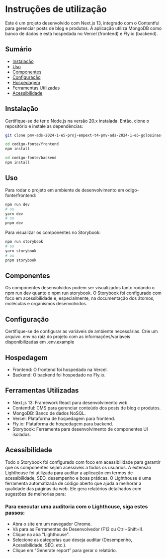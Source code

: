 # Instruções de utilização

Este é um projeto desenvolvido com Next.js 13, integrado com o Contentful para gerenciar posts de blog e produtos. A aplicação utiliza MongoDB como banco de dados e está hospedada no Vercel (frontend) e Fly.io (backend).

## Sumário

- [Instalação](#instalação)
- [Uso](#uso)
- [Componentes](#componentes)
- [Configuração](#configuração)
- [Hospedagem](#hospedagem)
- [Ferramentas Utilizadas](#ferramentas-utilizadas)
- [Acessibilidade](#acessibilidade)

## Instalação
Certifique-se de ter o Node.js na versão 20.x instalada. Então, clone o repositório e instale as dependências:

```bash
git clone pmv-ads-2024-1-e5-proj-empext-t4-pmv-ads-2024-1-e5-golosinas-imports

cd codigo-fonte/frontend
npm install

cd codigo-fonte/backend
npm install
```

## Uso
Para rodar o projeto em ambiente de desenvolvimento em odigo-fonte/frontend:

```bash
npm run dev
# ou
yarn dev
# ou
pnpm dev
```
Para visualizar os componentes no Storybook:

```bash
npm run storybook
# ou
yarn storybook
# ou
pnpm storybook
```

## Componentes

Os componentes desenvolvidos podem ser visualizados tanto rodando o npm run dev quanto o npm run storybook. O Storybook foi configurado com foco em acessibilidade e, especialmente, na documentação dos átomos, moléculas e organismos desenvolvidos.

## Configuração

Certifique-se de configurar as variáveis de ambiente necessárias. Crie um arquivo .env na raiz do projeto com as informações/variáveis disponibilizadas em .env.example

## Hospedagem

- Frontend: O frontend foi hospedado na Vercel.
- Backend: O backend foi hospedado no Fly.io.

## Ferramentas Utilizadas

- Next.js 13: Framework React para desenvolvimento web.
- Contentful: CMS para gerenciar conteúdo dos posts de blog e produtos.
- MongoDB: Banco de dados NoSQL.
- Vercel: Plataforma de hospedagem para frontend.
- Fly.io: Plataforma de hospedagem para backend.
- Storybook: Ferramenta para desenvolvimento de componentes UI isolados.

## Acessibilidade

Todo o Storybook foi configurado com foco em acessibilidade para garantir que os componentes sejam acessíveis a todos os usuários. A extensão Lighthouse foi utilizada para auditar a aplicação em termos de acessibilidade, SEO, desempenho e boas práticas. O Lighthouse é uma ferramenta automatizada de código aberto que ajuda a melhorar a qualidade das páginas da web. Ele gera relatórios detalhados com sugestões de melhorias para:

### Para executar uma auditoria com o Lighthouse, siga estes passos:

- Abra o site em um navegador Chrome.
- Vá para as Ferramentas de Desenvolvedor (F12 ou Ctrl+Shift+I).
- Clique na aba "Lighthouse".
- Selecione as categorias que deseja auditar (Desempenho, Acessibilidade, SEO, etc.).
- Clique em "Generate report" para gerar o relatório.
